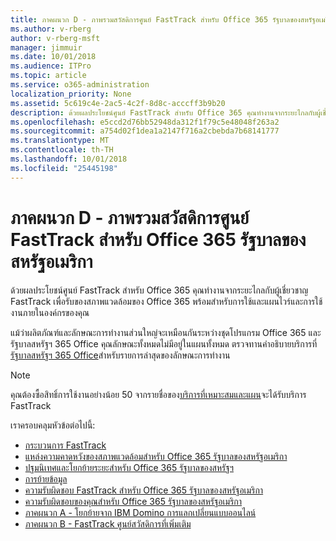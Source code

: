 ```yaml
---
title: ภาคผนวก D - ภาพรวมสวัสดิการศูนย์ FastTrack สำหรับ Office 365 รัฐบาลของสหรัฐอเมริกา
ms.author: v-rberg
author: v-rberg-msft
manager: jimmuir
ms.date: 10/01/2018
ms.audience: ITPro
ms.topic: article
ms.service: o365-administration
localization_priority: None
ms.assetid: 5c619c4e-2ac5-4c2f-8d8c-acccff3b9b20
description: ด้วยผลประโยชน์ศูนย์ FastTrack สำหรับ Office 365 คุณทำงานจากระยะไกลกับผู้เชี่ยวชาญ FastTrack เพื่อรับของสภาพแวดล้อมของ Office 365 พร้อมสำหรับการใช้และแผนไวร์และการใช้งานภายในองค์กรของคุณ
ms.openlocfilehash: e5ccd2d76bb52948da312f1f79c5e48048f263a2
ms.sourcegitcommit: a754d02f1dea1a2147f716a2cbebda7b68141777
ms.translationtype: MT
ms.contentlocale: th-TH
ms.lasthandoff: 10/01/2018
ms.locfileid: "25445198"
---
```

# <a name="appendix-d---fasttrack-center-benefit-overview-for-office-365-us-government"></a>ภาคผนวก D - ภาพรวมสวัสดิการศูนย์ FastTrack สำหรับ Office 365 รัฐบาลของสหรัฐอเมริกา

ด้วยผลประโยชน์ศูนย์ FastTrack สำหรับ Office 365 คุณทำงานจากระยะไกลกับผู้เชี่ยวชาญ FastTrack เพื่อรับของสภาพแวดล้อมของ Office 365 พร้อมสำหรับการใช้และแผนไวร์และการใช้งานภายในองค์กรของคุณ 
  
แม้ว่าผลิตภัณฑ์และลักษณะการทำงานส่วนใหญ่จะเหมือนกันระหว่างชุดโปรแกรม Office 365 และรัฐบาลสหรัฐฯ 365 Office คุณลักษณะทั้งหมดไม่มีอยู่ในแผนทั้งหมด ตรวจทานคำอธิบายบริการที่[รัฐบาลสหรัฐฯ 365 Office](https://aka.ms/aboutgovcloud)สำหรับรายการล่าสุดของลักษณะการทำงาน

> [!NOTE]
>คุณต้องซื้อสิทธิ์การใช้งานอย่างน้อย 50 จากรายชื่อของ[บริการที่เหมาะสมและแผน](O365-eligible-services-and-plans.md)จะได้รับบริการ FastTrack  

เราครอบคลุมหัวข้อต่อไปนี้:
- [กระบวนการ FastTrack](O365-fasttrack-process.md) 
- [แหล่งความคาดหวังของสภาพแวดล้อมสำหรับ Office 365 รัฐบาลของสหรัฐอเมริกา](US-Gov-appendix-source-environment-expectations.md)   
- [ปฐมนิเทศและโยกย้ายระยะสำหรับ Office 365 รัฐบาลของสหรัฐฯ](US-Gov-appendix-onboarding-and-migration.md)
- [การย้ายข้อมูล](O365-data-migration.md)    
- [ความรับผิดชอบ FastTrack สำหรับ Office 365 รัฐบาลของสหรัฐอเมริกา](US-Gov-appendix-fasttrack-responsibilities.md)   
- [ความรับผิดชอบของคุณสำหรับ Office 365 รัฐบาลของสหรัฐอเมริกา](US-Gov-appendix-your-responsibilities.md) 
- [ภาคผนวก A - โยกย้ายจาก IBM Domino การแลกเปลี่ยนแบบออนไลน์](O365-from-ibm-domino-to-exchange-online.md)   
- [ภาคผนวก B - FastTrack ศูนย์สวัสดิการที่เพิ่มเติม](O365-fasttrack-additional-benefits.md)


